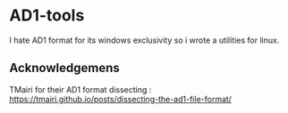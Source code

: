 # AD1-tools
I hate AD1 format for its windows exclusivity so i wrote a utilities for linux.


## Acknowledgemens 

TMairi for their AD1 format dissecting : https://tmairi.github.io/posts/dissecting-the-ad1-file-format/
